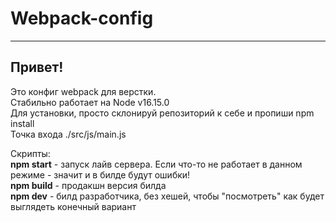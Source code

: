 # Webpack-config
______
## Привет! 
Это конфиг webpack для верстки.  
Стабильно работает на Node v16.15.0 \
Для установки, просто склонируй репозиторий к себе и пропиши npm install  
Точка входа ./src/js/main.js  

Скрипты:  
**npm start** - запуск лайв сервера. Если что-то не работает в данном режиме - значит и в билде будут ошибки!  
**npm build** - продакшн версия билда  
**npm dev** - билд разработчика, без хешей, чтобы "посмотреть" как будет выглядеть конечный вариант  
